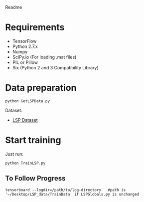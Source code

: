 Readme

# Requirements
- TensorFlow
- Python 2.7.x
- Numpy
- SciPy.io (For loading .mat files)
- PIL or Pillow
- Six (Python 2 and 3 Compatibility Library) 

# Data preparation

```
python GetLSPData.py
```

Dataset:

- [LSP Dataset](http://human-pose.mpi-inf.mpg.de/#download)

# Start training

Just run:

```
python TrainLSP.py
```


## To Follow Progress

```
tensorboard --logdir=/path/to/log-directory   #path is '~/Desktop/LSP_data/TrainData' if LSPGlobals.py is unchanged
```

